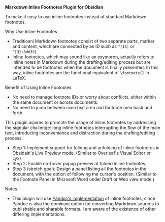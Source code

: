 **Markdown Inline Footnotes Plugin for Obsidian**

To make it easy to use inline footnotes instead of standard Markdown footnotes.

Why Use Inline Footnotes
- Traditioanl Markdown footnotes consist of two separate parts, marker and content, which are connected by an ID such as `^[13]` or `^[32s3dd39]`.
- Inline footnotes, which may sound like an oxymoron, actaully refers to inline notes in Markdown during the drafting/editing process but are intended to be footnotes when the document is finally presented. In this way, inline footnotes are the functional equivalent of `\footnote{}` in LaTeX.


Benefit of Using Inline Footnotes
- No need to manage footnote IDs or worry about conflicts, either within the same document or across documents.
- No need to jump between main text area and footnote area back and forth.


This plugin aspires to promote the usage of inline footnotes by addressing the signular challenge: long inline footnotes interrupting the flow of the main text, introducing inconvenience and distraction during the drafting/editing process.
- Step 1: Implement support for folidng and unfolding of inline footnotes in Obsidain's Live Preview mode. (Similar to Overleaf's Visual Editor or Lyx)
- Step 2: Enable on-hover popup preview of folded inline footnotes.
- Step 3 (stretch goal): Design a panel listing all the footnotes in the document, with the option of following the cursor's position. (Similar to the Footnote Panel in Microsoft Word under Draft or Web view mode.)


Notes
- This plugin will use [Pandoc's implementation](https://pandoc.org/MANUAL.html#extension-inline_notes) of inline footnotes, since Pandoc is also the dominant option for converting Markdown sources to publishable and sharable formats. I am aware of the existence of other differing implementations.
